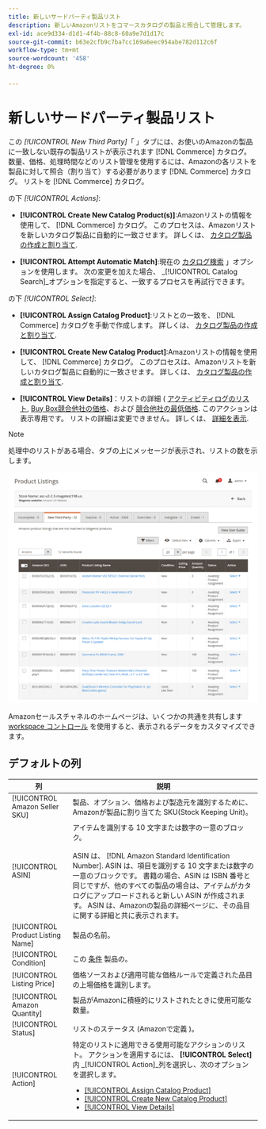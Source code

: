 ```yaml
---
title: 新しいサードパーティ製品リスト
description: 新しいAmazonリストをコマースカタログの製品と照合して管理します。
exl-id: ace9d334-d1d1-4f4b-88c8-60a9e7d1d17c
source-git-commit: b63e2cfb9c7ba7cc169a6eec954abe782d112c6f
workflow-type: tm+mt
source-wordcount: '458'
ht-degree: 0%

---
```


# 新しいサードパーティ製品リスト

この _[!UICONTROL New Third Party]_「 」タブには、お使いのAmazonの製品に一致しない既存の製品リストが表示されます [!DNL Commerce] カタログ。 数量、価格、処理時間などのリスト管理を使用するには、Amazonの各リストを製品に対して照合（割り当て）する必要があります [!DNL Commerce] カタログ。 リストを [!DNL Commerce] カタログ。

の下 _[!UICONTROL Actions]_:

- **[!UICONTROL Create New Catalog Product(s)]**:Amazonリストの情報を使用して、 [!DNL Commerce] カタログ。 このプロセスは、Amazonリストを新しいカタログ製品に自動的に一致させます。 詳しくは、 [カタログ製品の作成と割り当て](./creating-assigning-catalog-products.md).

- **[!UICONTROL Attempt Automatic Match]**:現在の [カタログ検索](./catalog-search.md) 」オプションを使用します。 次の変更を加えた場合、 _[!UICONTROL Catalog Search]_オプションを指定すると、一致するプロセスを再試行できます。

の下 _[!UICONTROL Select]_:

- **[!UICONTROL Assign Catalog Product]**:リストとの一致を、 [!DNL Commerce] カタログを手動で作成します。 詳しくは、 [カタログ製品の作成と割り当て](./creating-assigning-catalog-products.md).

- **[!UICONTROL Create New Catalog Product]**:Amazonリストの情報を使用して、 [!DNL Commerce] カタログ。 このプロセスは、Amazonリストを新しいカタログ製品に自動的に一致させます。 詳しくは、 [カタログ製品の作成と割り当て](./creating-assigning-catalog-products.md).

- **[!UICONTROL View Details]**：リストの詳細 ( [アクティビティログのリスト](./product-listing-details.md#listing-activity-log), [Buy Box競合他社の価格](./product-listing-details.md#buy-box-competitor-pricing)、および [競合他社の最低価格](./product-listing-details.md#lowest-competitor-pricing). このアクションは表示専用です。 リストの詳細は変更できません。 詳しくは、 [詳細を表示](./product-listing-details.md).

>[!NOTE]
>
>処理中のリストがある場合、タブの上にメッセージが表示され、リストの数を示します。

![新しいサードパーティのリスト](assets/amazon-listings-new-third-party.png)

Amazonセールスチャネルのホームページは、いくつかの共通を共有します [workspace コントロール](./workspace-controls.md) を使用すると、表示されるデータをカスタマイズできます。

## デフォルトの列

| 列 | 説明 |
|---|---|
| [!UICONTROL Amazon Seller SKU] | 製品、オプション、価格および製造元を識別するために、Amazonが製品に割り当てた SKU(Stock Keeping Unit)。 |
| [!UICONTROL ASIN] | アイテムを識別する 10 文字または数字の一意のブロック。<br><br>ASIN は、 [!DNL Amazon Standard Identification Number]. ASIN は、項目を識別する 10 文字または数字の一意のブロックです。 書籍の場合、ASIN は ISBN 番号と同じですが、他のすべての製品の場合は、アイテムがカタログにアップロードされると新しい ASIN が作成されます。 ASIN は、Amazonの製品の詳細ページに、その品目に関する詳細と共に表示されます。 |
| [!UICONTROL Product Listing Name] | 製品の名前。 |
| [!UICONTROL Condition] | この [条件](./product-listing-condition.md) 製品の。 |
| [!UICONTROL Listing Price] | 価格ソースおよび適用可能な価格ルールで定義された品目の上場価格を識別します。 |
| [!UICONTROL Amazon Quantity] | 製品がAmazonに積極的にリストされたときに使用可能な数量。 |
| [!UICONTROL Status] | リストのステータス (Amazonで定義 )。 |
| [!UICONTROL Action] | 特定のリストに適用できる使用可能なアクションのリスト。 アクションを適用するには、 **[!UICONTROL Select]** 内 _[!UICONTROL Action]_列を選択し、次のオプションを選択します。<ul><li>[[!UICONTROL Assign Catalog Product]](./creating-assigning-catalog-products.md)</li><li>[[!UICONTROL Create New Catalog Product]](./creating-assigning-catalog-products.md)</li><li>[[!UICONTROL View Details]](./product-listing-details.md)</li></ul> |
